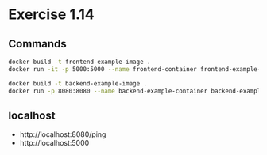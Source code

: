 # Exercise 1.14

## Commands
```bash
docker build -t frontend-example-image .
docker run -it -p 5000:5000 --name frontend-container frontend-example-image

docker build -t backend-example-image .
docker run -p 8080:8080 --name backend-example-container backend-example-image
```

## localhost

- http://localhost:8080/ping
- http://localhost:5000
